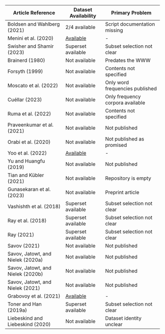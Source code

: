 | Article Reference            | Dataset Availability                                     | Primary Problem                        |
|------------------------------|----------------------------------------------------------|----------------------------------------|
| Boldsen and Wahlberg (2021)  | 2/4 available                                            | Script documentation missing           |
| Menini et al. (2020)         | [Available](https://dhfbk.github.io/DaDoEval/)           | -                                      |
| Swisher and Shamir (2023)    | Superset available                                       | Subset selection not clear             |
| Brainerd (1980)              | Not available                                            | Predates the WWW                       |
| Forsyth (1999)               | Not available                                            | Contents not specified                 |
| Moscato et al. (2022)        | Not available                                            | Only word frequencies published        |
| Cuéllar (2023)               | Not available                                            | Only frequency corpora available       |
| Ruma et al. (2022)           | Not available                                            | Contents not specified                 |
| Praveenkumar et al. (2021)   | Not available                                            | Not published                          |
| Orabi et al. (2020)          | Not available                                            | Not published as promised              |
| Yoo et al. (2022)            | [Available](https://github.com/haneul-yoo/HUE)           | -                                      |
| Yu and Huangfu (2019)        | Not available                                            | Not published                          |
| Tian and Kübler (2021)       | Not available                                            | Repository is empty                    |
| Gunasekaran et al. (2023)    | Not available                                            | Preprint article                       |
| Vashishth et al. (2018)      | Superset available                                       | Subset selection not clear             |
| Ray et al. (2018)            | Superset available                                       | Subset selection not clear             |
| Ray (2021)                   | Superset available                                       | Subset selection not clear             |
| Savov (2021)                 | Not available                                            | Not published                          |
| Savov, Jatowt, and Nielek (2020a) | Not available                                     | Not published                          |
| Savov, Jatowt, and Nielek (2020b) | Not available                                     | Not published                          |
| Savov, Jatowt, and Nielek (2021) | Not available                                     | Not published                          |
| Grabovoy et al. (2021)       | [Available](https://data.mendeley.com/datasets/95xt9sngzc/1) | -                               |
| Toner and Han (2019a)        | Superset available                                       | Subset selection not clear             |
| Liebeskind and Liebeskind (2020) | Not available                                      | Dataset identity unclear               |
